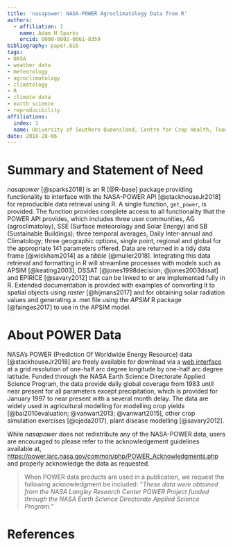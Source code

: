 ```yaml
---
title: 'nasapower: NASA-POWER Agroclimatology Data from R'
authors:
  - affiliation: 1
    name: Adam H Sparks
    orcid: 0000-0002-0061-8359
bibliography: paper.bib
tags:
- NASA
- weather data
- meteorology
- agroclimatology
- climatology
- R
- climate data
- earth science
- reproducibility
affiliations:
  index: 1
  name: University of Southern Queensland, Centre for Crop Health, Toowoomba Queensland 4350, Australia
date: 2018-28-06
---
```


# Summary and Statement of Need

_nasapower_ [@sparks2018] is an R [@R-base] package providing functionality to
interface with the NASA-POWER API [@stackhouseJr2018] for reproducible data
retrieval using R. A single function, `get_power`, is provided. The function
provides complete access to all functionality that the POWER API provides, which
includes three user communities, AG (agroclimatoloy), SSE (Surface meteorology
and Solar Energy) and SB (Sustainable Buildings); three temporal averages, Daily
Inter-annual and Climatology; three geographic options, single point, regional
and global for the appropriate 141 parameters offered. Data are returned in a
tidy data frame [@wickham2014] as a _tibble_ [@muller2018]. Integrating this
data retrieval and formatting in R will streamline processes with models such as
APSIM [@keating2003], DSSAT [@jones1998decision; @jones2003dssat] and EPIRICE
[@savary2012] that can be linked to or are implemented fully in R. Extended
documentation is provided with examples of converting it to spatial objects
using _raster_ [@hijmans2017] and for obtaining solar radiation values and
generating a .met file using the _APSIM_ R package [@fainges2017] to use in the
APSIM model.

# About POWER Data

NASA’s POWER (Prediction Of Worldwide Energy Resource) data [@stackhouseJr2018]
are freely available for download via a
[web interface](https://power.larc.nasa.gov/data-access-viewer/) at a
grid resolution of one-half arc degree longitude by one-half arc degree
latitude. Funded through the NASA Earth Science Directorate Applied Science
Program, the data provide daily global coverage from 1983 until near present for
all parameters except precipitation, which is provided for January 1997 to near
present with a several month delay. The data are widely used in agricultural
modelling for modelling crop yields [@bai2010evaluation; @vanwart2013;
@vanwart2015], other crop simulation exercises [@ojeda2017], plant disease
modelling [@savary2012].

While _nasapower_ does not redistribute any of the NASA-POWER data, users are
encouraged to please refer to the acknowledgement guidelines available at, <https://power.larc.nasa.gov/common/php/POWER_Acknowledgments.php> and
properly acknowledge the data as requested.

> When POWER data products are used in a publication, we request the following
acknowledgment be included: "_These data were obtained from the NASA Langley
Research Center POWER Project funded through the NASA Earth Science Directorate
Applied Science Program._"

# References
